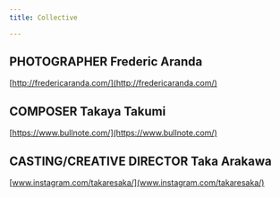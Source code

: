 ```yaml
---
title: Collective

---
```

## PHOTOGRAPHER  Frederic Aranda

[http://fredericaranda.com/](http://fredericaranda.com/)

## COMPOSER  Takaya Takumi

[https://www.bullnote.com/](https://www.bullnote.com/)

## CASTING/CREATIVE DIRECTOR Taka Arakawa

[www.instagram.com/takaresaka/](www.instagram.com/takaresaka/)